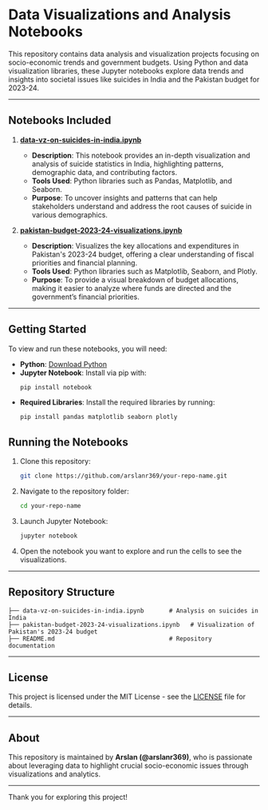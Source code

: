 # Data Visualizations and Analysis Notebooks

This repository contains data analysis and visualization projects focusing on socio-economic trends and government budgets. Using Python and data visualization libraries, these Jupyter notebooks explore data trends and insights into societal issues like suicides in India and the Pakistan budget for 2023-24.

---

## Notebooks Included

1. **[data-vz-on-suicides-in-india.ipynb](data-vz-on-suicides-in-india.ipynb)**  
   - **Description**: This notebook provides an in-depth visualization and analysis of suicide statistics in India, highlighting patterns, demographic data, and contributing factors.
   - **Tools Used**: Python libraries such as Pandas, Matplotlib, and Seaborn.
   - **Purpose**: To uncover insights and patterns that can help stakeholders understand and address the root causes of suicide in various demographics.

2. **[pakistan-budget-2023-24-visualizations.ipynb](pakistan-budget-2023-24-visualizations.ipynb)**  
   - **Description**: Visualizes the key allocations and expenditures in Pakistan's 2023-24 budget, offering a clear understanding of fiscal priorities and financial planning.
   - **Tools Used**: Python libraries such as Matplotlib, Seaborn, and Plotly.
   - **Purpose**: To provide a visual breakdown of budget allocations, making it easier to analyze where funds are directed and the government’s financial priorities.

---

## Getting Started

To view and run these notebooks, you will need:
- **Python**: [Download Python](https://www.python.org/downloads/)
- **Jupyter Notebook**: Install via pip with:
  ```bash
  pip install notebook
  ```
- **Required Libraries**: Install the required libraries by running:
  ```bash
  pip install pandas matplotlib seaborn plotly
  ```

## Running the Notebooks

1. Clone this repository:
   ```bash
   git clone https://github.com/arslanr369/your-repo-name.git
   ```
2. Navigate to the repository folder:
   ```bash
   cd your-repo-name
   ```
3. Launch Jupyter Notebook:
   ```bash
   jupyter notebook
   ```
4. Open the notebook you want to explore and run the cells to see the visualizations.

---

## Repository Structure

```
├── data-vz-on-suicides-in-india.ipynb       # Analysis on suicides in India
├── pakistan-budget-2023-24-visualizations.ipynb   # Visualization of Pakistan's 2023-24 budget
├── README.md                                # Repository documentation
```

---

## License

This project is licensed under the MIT License - see the [LICENSE](LICENSE) file for details.

---

## About

This repository is maintained by **Arslan (@arslanr369)**, who is passionate about leveraging data to highlight crucial socio-economic issues through visualizations and analytics.

--- 

Thank you for exploring this project!
